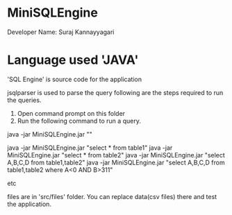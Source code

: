 # MiniSQLEngine
Developer Name: Suraj Kannayyagari
# Language used 'JAVA'
'SQL Engine' is source code for the application

jsqlparser is used to parse the query
following are the steps required to run the queries.

1. Open command prompt on this folder
2. Run the following command to run a query.

java -jar MiniSQLEngine.jar "<query>"

java -jar MiniSQLEngine.jar "select * from table1"
java -jar MiniSQLEngine.jar "select * from table2"
java -jar MiniSQLEngine.jar "select A,B,C,D from table1,table2"
java -jar MiniSQLEngine.jar "select A,B,C,D from table1,table2 where A<0 AND B>311"

etc

files are in 'src/files' folder. You can replace data(csv files) there and test the application.
